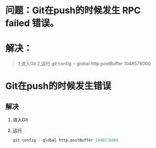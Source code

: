 
# 问题：Git在push的时候发生 RPC failed 错误。
# 解决：

>  1,进入Git
>  2,运行 git config --global http.postBuffer 1048576000

# Git在push的时候发生错误


## 解决


1. 进入Git


2. 运行

    ```java
   git config --global http.postBuffer 1048576000

    ```
